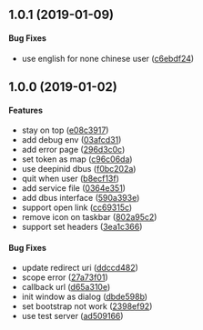 <a name="1.0.1"></a>
## 1.0.1 (2019-01-09)


#### Bug Fixes

*   use english for none chinese user ([c6ebdf24](c6ebdf24))



<a name="1.0.0"></a>
## 1.0.0 (2019-01-02)


#### Features

*   stay on top ([e08c3917](e08c3917))
*   add debug env ([03afcd31](03afcd31))
*   add error page ([296d3c0c](296d3c0c))
*   set token as map ([c96c06da](c96c06da))
*   use deepinid dbus ([f0bc202a](f0bc202a))
*   quit when user ([b8ecf13f](b8ecf13f))
*   add service file ([0364e351](0364e351))
*   add dbus interface ([590a393e](590a393e))
*   support open link ([cc69315c](cc69315c))
*   remove icon on taskbar ([802a95c2](802a95c2))
*   support set headers ([3ea1c366](3ea1c366))

#### Bug Fixes

*   update redirect uri ([ddccd482](ddccd482))
*   scope error ([27a73f01](27a73f01))
*   callback url ([d65a310e](d65a310e))
*   init window as dialog ([dbde598b](dbde598b))
*   set bootstrap not work ([2398ef92](2398ef92))
*   use test server ([ad509166](ad509166))




